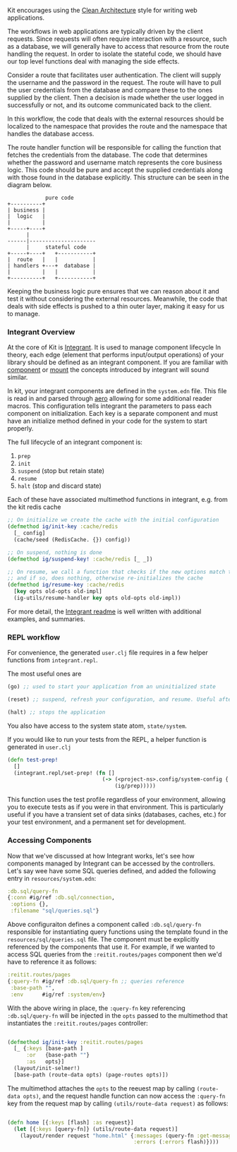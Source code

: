 Kit encourages using the [Clean Architecture](https://blog.8thlight.com/uncle-bob/2012/08/13/the-clean-architecture.html) style for writing web applications.

The workflows in web applications are typically driven by the client requests. Since requests will often require interaction with a resource, such as a database, we will generally have to access that resource from the route handling the request. In order to isolate the stateful code, we should have our top level functions deal with managing the side effects.

Consider a route that facilitates user authentication. The client will supply the username and the password in the request. The route will have to pull the user credentials from the database and compare these to the ones supplied by the client. Then a decision is made whether the user logged in successfully or not, and its outcome communicated back to the client.

In this workflow, the code that deals with the external resources should be localized to the namespace that provides the route and the namespace that handles the database access.

The route handler function will be responsible for calling the function that fetches the credentials from the database. The code that determines whether the password and username match represents the core business logic. This code should be pure and accept the supplied credentials along with those found in the database explicitly. This structure can be seen in the diagram below.

```
            pure code
+----------+
| business |
|  logic   |
|          |
+-----+----+
      |
------|---------------------
      |     stateful code
+-----+----+   +-----------+
|  route   |   |           |
| handlers +---+  database |
|          |   |           |
+----------+   +-----------+
```

Keeping the business logic pure ensures that we can reason about it and test it without considering the external resources. Meanwhile, the code that deals with side effects is pushed to a thin outer layer, making it easy for us to manage.

### Integrant Overview

At the core of Kit is [Integrant](https://github.com/weavejester/integrant). It is used to manage component lifecycle In theory, each edge (element that performs input/output operations) of your library should be defined as an integrant component. If you are familiar with [component](https://github.com/stuartsierra/component) or [mount](https://github.com/tolitius/mount) the concepts introduced by integrant will sound similar.

In kit, your integrant components are defined in the `system.edn` file. This file is read in and parsed through [aero](https://github.com/juxt/aero) allowing for some additional reader macros. This configuration tells integrant the parameters to pass each component on initialization. Each key is a separate component and must have an initialize method defined in your code for the system to start properly.

The full lifecycle of an integrant component is:

1) `prep`
2) `init`
3) `suspend` (stop but retain state)
4) `resume`
5) `halt` (stop and discard state)

Each of these have associated multimethod functions in integrant, e.g. from the kit redis cache

```clojure
;; On initialize we create the cache with the initial configuration
(defmethod ig/init-key :cache/redis
  [_ config]
  (cache/seed (RedisCache. {}) config))

;; On suspend, nothing is done
(defmethod ig/suspend-key! :cache/redis [_ _])

;; On resume, we call a function that checks if the new options match the old options
;; and if so, does nothing, otherwise re-initializes the cache
(defmethod ig/resume-key :cache/redis
  [key opts old-opts old-impl]
  (ig-utils/resume-handler key opts old-opts old-impl))
```

For more detail, the [Integrant readme](https://github.com/weavejester/integrant) is well written with additional examples, and summaries.

### REPL workflow

For convenience, the generated `user.clj` file requires in a few helper functions from `integrant.repl`.

The most useful ones are

```clojure
(go) ;; used to start your application from an uninitialized state

(reset) ;; suspend, refresh your configuration, and resume. Useful after making changes and want to hot load them in

(halt) ;; stops the application
```

You also have access to the system state atom, `state/system`.

If you would like to run your tests from the REPL, a helper function is generated in `user.clj`

```clojure
(defn test-prep!
  []
  (integrant.repl/set-prep! (fn []
                              (-> (<project-ns>.config/system-config {:profile :test})
                                  (ig/prep)))))
```

This function uses the test profile regardless of your environment, allowing you to execute tests as if you were in that environment. This is particularly useful if you have a transient set of data sinks (databases, caches, etc.) for your test environment, and a permanent set for development.

### Accessing Components

Now that we've discussed at how Integrant works, let's see how components managed by Integrant can be accessed by the controllers. Let's say wee have some SQL queries defined, and added the following entry in `resources/system.edn`:

```clojure
:db.sql/query-fn
{:conn #ig/ref :db.sql/connection,
 :options {},
 :filename "sql/queries.sql"}
```

Above configuraiton defines a component called `:db.sql/query-fn` responsible for instantiating query functions using the template found in the `resources/sql/queries.sql` file. The component must be explicitly referenced by the components that use it. For example, if we wanted to access SQL queries from the `:reitit.routes/pages` component then we'd have to reference it as follows:

```clojure
:reitit.routes/pages
{:query-fn #ig/ref :db.sql/query-fn ;; queries reference
 :base-path "",
 :env      #ig/ref :system/env}
```

With the above wiring in place, the `:query-fn` key referencing `:db.sql/query-fn` will be injected in the `opts` passed to the multimethod that instantiates the `:reitit.routes/pages` controller:

```clojure

(defmethod ig/init-key :reitit.routes/pages
  [_ {:keys [base-path ]
      :or   {base-path ""}
      :as   opts}]
  (layout/init-selmer!)
  [base-path (route-data opts) (page-routes opts)])
```

The multimethod attaches the `opts` to the reeuest map by calling `(route-data opts)`, and the request handle function can now access the `:query-fn` key from the request map by calling `(utils/route-data request)` as follows:

```clojure

(defn home [{:keys [flash] :as request}]
  (let [{:keys [query-fn]} (utils/route-data request)]
    (layout/render request "home.html" {:messages (query-fn :get-messages {})
                                        :errors (:errors flash)})))
```

